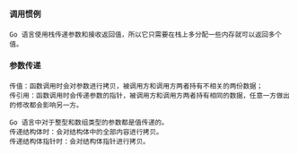 #### 调用惯例
```text
Go 语言使用栈传递参数和接收返回值，所以它只需要在栈上多分配一些内存就可以返回多个值。
```
#### 参数传递
```text
传值：函数调用时会对参数进行拷贝，被调用方和调用方两者持有不相关的两份数据；
传引用：函数调用时会传递参数的指针，被调用方和调用方两者持有相同的数据，任意一方做出的修改都会影响另一方。
```
```text
Go 语言中对于整型和数组类型的参数都是值传递的。
传递结构体时：会对结构体中的全部内容进行拷贝。
传递结构体指针时：会对结构体指针进行拷贝。
```
